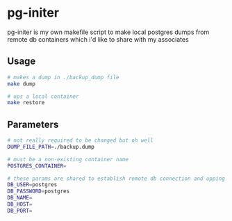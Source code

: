 # pg-initer

pg-initer is my own makefile script to make local postgres dumps from remote db containers which i'd like to share with my associates
## Usage

```bash
# makes a dump in ./backup_dump file
make dump

# ups a local container
make restore
```
## Parameters
```bash
# not really required to be changed but oh well
DUMP_FILE_PATH=./backup.dump

# must be a non-existing container name
POSTGRES_CONTAINER=

# these params are shared to establish remote db connection and upping a new db
DB_USER=postgres
DB_PASSWORD=postgres
DB_NAME=
DB_HOST=
DB_PORT=
```